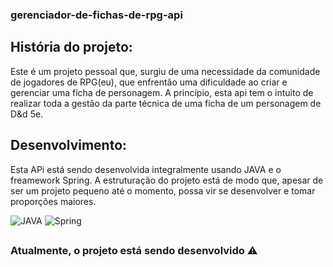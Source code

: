### gerenciador-de-fichas-de-rpg-api

## História do projeto:

Este é um projeto pessoal que, surgiu de uma necessidade da comunidade de jogadores de RPG(eu), que enfrentão uma dificuldade ao criar e gerenciar uma ficha de personagem. A princípio, esta api tem o intuito de realizar toda a gestão da parte técnica de uma ficha de um personagem de D&d 5e.

## Desenvolvimento:

Esta APi está sendo desenvolvida integralmente usando JAVA e o freamework Spring. A estruturação do projeto está de modo que, apesar de ser um projeto pequeno até o momento, possa vir se desenvolver e tomar proporções maiores.

![JAVA](https://img.shields.io/badge/JAVA-icon?style=flat&color=red)
![Spring](https://img.shields.io/badge/Spring-icon?logo=spring&logoColor=white)

##
### Atualmente, o projeto está sendo desenvolvido ⚠️
